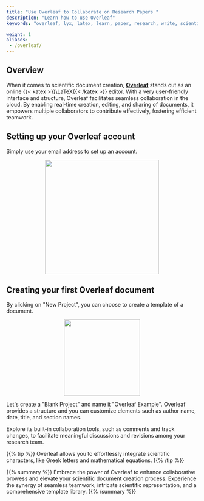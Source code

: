 ```yaml
---
title: "Use Overleaf to Collaborate on Research Papers "
description: "Learn how to use Overleaf"
keywords: "overleaf, lyx, latex, learn, paper, research, write, scientific, document, writing, set up"

weight: 1
aliases:
 - /overleaf/
---
```


## Overview
When it comes to scientific document creation, [**Overleaf**](https://www.overleaf.com/) stands out as an online {{< katex >}}\LaTeX{{< /katex >}} editor. With a very user-friendly interface and structure, Overleaf facilitates seamless collaboration in the cloud. By enabling real-time creation, editing, and sharing of documents, it empowers multiple collaborators to contribute effectively, fostering efficient teamwork. 

## Setting up your Overleaf account
Simply use your email address to set up an account.

<p align = "center">
<img src = "../images/overleaf_setup.png" width="300">
</p>

## Creating your first Overleaf document
By clicking on "New Project", you can choose to create a template of a document.

<p align = "center">
<img src = "../images/SetupDocument_Overleaf.png" width="200">
</p>

Let's create a "Blank Project" and name it "Overleaf Example". Overleaf provides a structure and you can customize elements such as author name, date, title, and section names. 

Explore its built-in collaboration tools, such as comments and track changes, to facilitate meaningful discussions and revisions among your research team.

{{% tip %}}
Overleaf allows you to effortlessly integrate scientific characters, like Greek letters and mathematical equations. 
{{% /tip %}}

{{% summary %}}
Embrace the power of Overleaf to enhance collaborative prowess and elevate your scientific document creation process. Experience the synergy of seamless teamwork,  intricate scientific representation, and a comprehensive template library.
{{% /summary %}}